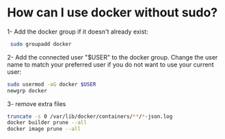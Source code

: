 # How can I use docker without sudo?
1- Add the docker group if it doesn't already exist:
```bash
 sudo groupadd docker
```
2- Add the connected user "$USER" to the docker group. Change the user name to match your preferred user if you do not want to use your current user:
```bash
sudo usermod -aG docker $USER
newgrp docker
```
3- remove extra files 
```bash
truncate -s 0 /var/lib/docker/containers/**/*-json.log
docker builder prune --all
docker image prune --all
```
